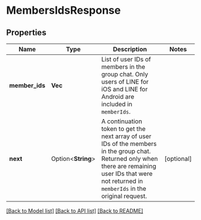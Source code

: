 # MembersIdsResponse

## Properties

Name | Type | Description | Notes
------------ | ------------- | ------------- | -------------
**member_ids** | **Vec<String>** | List of user IDs of members in the group chat. Only users of LINE for iOS and LINE for Android are included in `memberIds`. | 
**next** | Option<**String**> | A continuation token to get the next array of user IDs of the members in the group chat. Returned only when there are remaining user IDs that were not returned in `memberIds` in the original request.  | [optional]

[[Back to Model list]](../README.md#documentation-for-models) [[Back to API list]](../README.md#documentation-for-api-endpoints) [[Back to README]](../README.md)


